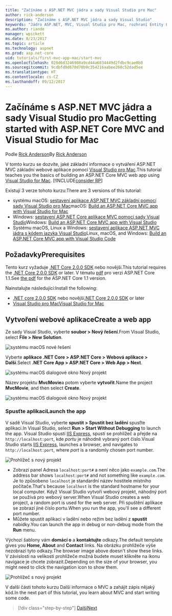```yaml
---
title: "Začínáme s ASP.NET MVC jádra a sady Visual Studio pro Mac"
author: rick-anderson
description: "Začínáme s ASP.NET MVC jádra a sady Visual Studio"
keywords: "Jádro ASP.NET, MVC, Visual Studio pro Mac, rozhraní Entity Framework"
ms.author: riande
manager: wpickett
ms.date: 8/23/2017
ms.topic: article
ms.technology: aspnet
ms.prod: asp.net-core
uid: tutorials/first-mvc-app-mac/start-mvc
ms.openlocfilehash: 028d6d3246908a9cd44a6834449d2fdbc9cae0b8
ms.sourcegitcommit: 9cdbfd0d670d70b9c354216aabee260c52dad5ee
ms.translationtype: HT
ms.contentlocale: cs-CZ
ms.lasthandoff: 09/12/2017
---
```

# <a name="getting-started-with-aspnet-core-mvc-and-visual-studio-for-mac"></a><span data-ttu-id="9bb1a-104">Začínáme s ASP.NET MVC jádra a sady Visual Studio pro Mac</span><span class="sxs-lookup"><span data-stu-id="9bb1a-104">Getting started with ASP.NET Core MVC and Visual Studio for Mac</span></span>

<span data-ttu-id="9bb1a-105">Podle [Rick Anderson](https://twitter.com/RickAndMSFT)</span><span class="sxs-lookup"><span data-stu-id="9bb1a-105">By [Rick Anderson](https://twitter.com/RickAndMSFT)</span></span>

<span data-ttu-id="9bb1a-106">V tomto kurzu se dozvíte, jaké základní informace o vytváření ASP.NET MVC základní webové aplikace pomocí [Visual Studio pro Mac](https://www.visualstudio.com/vs/visual-studio-mac/).</span><span class="sxs-lookup"><span data-stu-id="9bb1a-106">This tutorial teaches you the basics of building an ASP.NET Core MVC web app using [Visual Studio for Mac](https://www.visualstudio.com/vs/visual-studio-mac/).</span></span> [!INCLUDE[consider RP](../../includes/razor.md)]

<span data-ttu-id="9bb1a-107">Existují 3 verze tohoto kurzu:</span><span class="sxs-lookup"><span data-stu-id="9bb1a-107">There are 3 versions of this tutorial:</span></span>

* <span data-ttu-id="9bb1a-108">systému macOS: [sestavení aplikace ASP.NET MVC základní pomocí sady Visual Studio pro Mac](xref:tutorials/first-mvc-app-mac/start-mvc)</span><span class="sxs-lookup"><span data-stu-id="9bb1a-108">macOS: [Build an ASP.NET Core MVC app with Visual Studio for Mac](xref:tutorials/first-mvc-app-mac/start-mvc)</span></span>
* <span data-ttu-id="9bb1a-109">Windows: [sestavení ASP.NET Core aplikace MVC pomocí sady Visual Studio](xref:tutorials/first-mvc-app/start-mvc)</span><span class="sxs-lookup"><span data-stu-id="9bb1a-109">Windows: [Build an ASP.NET Core MVC app with Visual Studio](xref:tutorials/first-mvc-app/start-mvc)</span></span>
* <span data-ttu-id="9bb1a-110">Systému macOS, Linux a Windows: [sestavení aplikace ASP.NET MVC jádra s kódem jazyka Visual Studio](xref:tutorials/first-mvc-app-xplat/start-mvc)</span><span class="sxs-lookup"><span data-stu-id="9bb1a-110">Linux, macOS, and Windows: [Build an ASP.NET Core MVC app with Visual Studio Code](xref:tutorials/first-mvc-app-xplat/start-mvc)</span></span>

## <a name="prerequisites"></a><span data-ttu-id="9bb1a-111">Požadavky</span><span class="sxs-lookup"><span data-stu-id="9bb1a-111">Prerequisites</span></span>

<span data-ttu-id="9bb1a-112">Tento kurz vyžaduje [.NET Core 2.0.0 SDK](https://www.microsoft.com/net/core) nebo novější.</span><span class="sxs-lookup"><span data-stu-id="9bb1a-112">This tutorial requires the [.NET Core 2.0.0 SDK](https://www.microsoft.com/net/core) or later.</span></span> <span data-ttu-id="9bb1a-113">V tématu [pdf](https://github.com/aspnet/Docs/blob/master/aspnetcore/tutorials/first-mvc-app-mac/start-mvc/8-23-17.pdf) pro verzi ASP.NET Core 1.1.</span><span class="sxs-lookup"><span data-stu-id="9bb1a-113">See [the pdf](https://github.com/aspnet/Docs/blob/master/aspnetcore/tutorials/first-mvc-app-mac/start-mvc/8-23-17.pdf) for the ASP.NET Core 1.1 version.</span></span>

<span data-ttu-id="9bb1a-114">Nainstalujte následující:</span><span class="sxs-lookup"><span data-stu-id="9bb1a-114">Install the following:</span></span>

- <span data-ttu-id="9bb1a-115">[.NET core 2.0.0 SDK](https://www.microsoft.com/net/core) nebo novější</span><span class="sxs-lookup"><span data-stu-id="9bb1a-115">[.NET Core 2.0.0 SDK](https://www.microsoft.com/net/core) or later</span></span>
- [<span data-ttu-id="9bb1a-116">Visual Studio pro Mac</span><span class="sxs-lookup"><span data-stu-id="9bb1a-116">Visual Studio for Mac</span></span>](https://www.visualstudio.com/vs/visual-studio-mac/)

## <a name="create-a-web-app"></a><span data-ttu-id="9bb1a-117">Vytvoření webové aplikace</span><span class="sxs-lookup"><span data-stu-id="9bb1a-117">Create a web app</span></span>

<span data-ttu-id="9bb1a-118">Ze sady Visual Studio, vyberte **soubor > Nový řešení**.</span><span class="sxs-lookup"><span data-stu-id="9bb1a-118">From Visual Studio, select **File > New Solution**.</span></span>

![systému macOS nové řešení](../first-web-api-mac/_static/sln.png)

<span data-ttu-id="9bb1a-120">Vyberte **aplikace .NET Core > ASP.NET Core > Webová aplikace > Další**.</span><span class="sxs-lookup"><span data-stu-id="9bb1a-120">Select **.NET Core App >  ASP.NET Core > Web App > Next**.</span></span>

![systému macOS dialogové okno Nový projekt](start-mvc/1.png)

<span data-ttu-id="9bb1a-122">Název projektu **MvcMovie**a potom vyberte **vytvořit**.</span><span class="sxs-lookup"><span data-stu-id="9bb1a-122">Name the project **MvcMovie**, and then select **Create**.</span></span>

![systému macOS dialogové okno Nový projekt](start-mvc/2.png)

### <a name="launch-the-app"></a><span data-ttu-id="9bb1a-124">Spusťte aplikaci</span><span class="sxs-lookup"><span data-stu-id="9bb1a-124">Launch the app</span></span>

<span data-ttu-id="9bb1a-125">V sadě Visual Studio, vyberte **spustit > Spustit bez ladění** spusťte aplikaci.</span><span class="sxs-lookup"><span data-stu-id="9bb1a-125">In Visual Studio, select **Run > Start Without Debugging** to launch the app.</span></span> <span data-ttu-id="9bb1a-126">Visual Studio spustí [IIS Express](https://docs.microsoft.com/iis/extensions/introduction-to-iis-express/iis-express-overview), spustí se prohlížeč a přejde na `http://localhost:port`, kde *portu* je náhodně vybraný port číslo.</span><span class="sxs-lookup"><span data-stu-id="9bb1a-126">Visual Studio starts [IIS Express](https://docs.microsoft.com/iis/extensions/introduction-to-iis-express/iis-express-overview), launches a browser, and navigates to `http://localhost:port`, where *port* is a randomly chosen port number.</span></span>

![Prohlížeč s nový projekt](start-mvc/b1.png)

* <span data-ttu-id="9bb1a-128">Zobrazí panel Adresa `localhost:port#` a není něco jako `example.com`.</span><span class="sxs-lookup"><span data-stu-id="9bb1a-128">The address bar shows `localhost:port#` and not something like `example.com`.</span></span> <span data-ttu-id="9bb1a-129">Je to způsobeno `localhost` je standardní název hostitele místního počítače.</span><span class="sxs-lookup"><span data-stu-id="9bb1a-129">That's because `localhost` is the standard hostname for your local computer.</span></span> <span data-ttu-id="9bb1a-130">Když Visual Studio vytvoří webový projekt, náhodný port se používá pro webový server.</span><span class="sxs-lookup"><span data-stu-id="9bb1a-130">When Visual Studio creates a web project, a random port is used for the web server.</span></span> <span data-ttu-id="9bb1a-131">Při spuštění aplikace se zobrazí jiné číslo portu.</span><span class="sxs-lookup"><span data-stu-id="9bb1a-131">When you run the app, you'll see a different port number.</span></span>
* <span data-ttu-id="9bb1a-132">Můžete spustit aplikaci v ladění nebo režim bez ladění z **spustit** nabídky.</span><span class="sxs-lookup"><span data-stu-id="9bb1a-132">You can launch the app in debug or non-debug mode from the **Run** menu.</span></span>

<span data-ttu-id="9bb1a-133">Výchozí šablony vám **domácí o** a **kontaktujte** odkazy.</span><span class="sxs-lookup"><span data-stu-id="9bb1a-133">The default template gives you **Home, About** and **Contact** links.</span></span> <span data-ttu-id="9bb1a-134">Na obrázku prohlížeče výše nezobrazí tyto odkazy.</span><span class="sxs-lookup"><span data-stu-id="9bb1a-134">The browser image above doesn't show these links.</span></span> <span data-ttu-id="9bb1a-135">V závislosti na velikosti prohlížeče možná budete muset klikněte na ikonu navigace je chcete zobrazit.</span><span class="sxs-lookup"><span data-stu-id="9bb1a-135">Depending on the size of your browser, you might need to click the navigation icon to show them.</span></span>

![Prohlížeč s nový projekt](start-mvc/b2.png)

<span data-ttu-id="9bb1a-137">V další části tohoto kurzu Další informace o MVC a zahájit zápis nějaký kód.</span><span class="sxs-lookup"><span data-stu-id="9bb1a-137">In the next part of this tutorial, you learn about MVC and start writing some code.</span></span>

>[!div class="step-by-step"]
[<span data-ttu-id="9bb1a-138">Další</span><span class="sxs-lookup"><span data-stu-id="9bb1a-138">Next</span></span>](adding-controller.md)  
